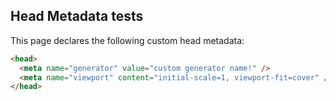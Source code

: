 ## Head Metadata tests

This page declares the following custom head metadata:

```html
<head>
  <meta name="generator" value="custom generator name!" />
  <meta name="viewport" content="initial-scale=1, viewport-fit=cover" />
</head>
```

<head>
  <meta name="generator" value="custom generator name!" />
  <meta name="viewport" content="initial-scale=1, viewport-fit=cover" />
</head>
